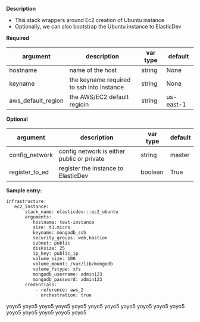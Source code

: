 **Description**

  - This stack wrappers around Ec2 creation of Ubuntu instance
  - Optionally, we can also bootstrap the Ubuntu instance to ElasticDev

**Required**

| argument      | description                            | var type | default      |
| ------------- | -------------------------------------- | -------- | ------------ |
| hostname   | name of the host                 | string   | None         |
| keyname      | the keyname required to ssh into instance      | string   | None         |
| aws_default_region      | the AWS/EC2 default regioin      | string   | us-east-1         |

**Optional**

| argument           | description                            | var type |  default      |
| ------------- | -------------------------------------- | -------- | ------------ |
| config_network | config network is either public or private       | string   | master       |
| register_to_ed        | register the instance to ElasticDev           | boolean    | True       |

**Sample entry:**

```
infrastructure:
   ec2_instance:
       stack_name: elasticdev:::ec2_ubuntu
       arguments:
          hostname: test-instance
          size: t3.micro
          keyname: mongodb_ssh
          security_groups: web,bastion
          subnet: public
          disksize: 25
          ip_key: public_ip
          volume_size: 100
          volume_mount: /var/lib/mongodb
          volume_fstype: xfs
          mongodb_username: admin123
          mongodb_password: admin123
       credentials:
           - reference: aws_2
             orchestration: true
```
yoyo5
yoyo5
yoyo5
yoyo5
yoyo5
yoyo5
yoyo5
yoyo5
yoyo5
yoyo5
yoyo5
yoyo5
yoyo5
yoyo5
yoyo5
yoyo5
